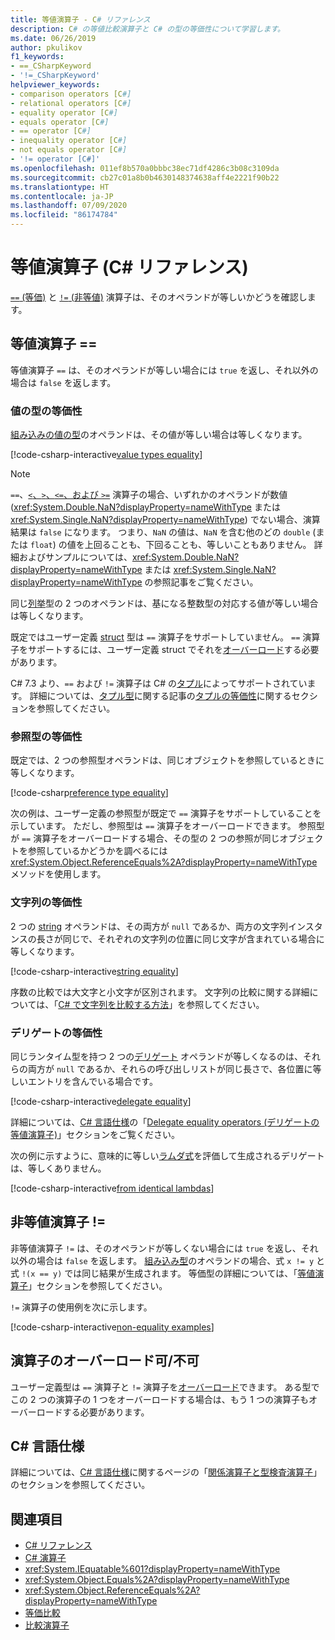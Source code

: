 ```yaml
---
title: 等値演算子 - C# リファレンス
description: C# の等値比較演算子と C# の型の等価性について学習します。
ms.date: 06/26/2019
author: pkulikov
f1_keywords:
- ==_CSharpKeyword
- '!=_CSharpKeyword'
helpviewer_keywords:
- comparison operators [C#]
- relational operators [C#]
- equality operator [C#]
- equals operator [C#]
- == operator [C#]
- inequality operator [C#]
- not equals operator [C#]
- '!= operator [C#]'
ms.openlocfilehash: 011ef8b570a0bbbc38ec71df4286c3b08c3109da
ms.sourcegitcommit: cb27c01a8b0b4630148374638aff4e2221f90b22
ms.translationtype: HT
ms.contentlocale: ja-JP
ms.lasthandoff: 07/09/2020
ms.locfileid: "86174784"
---
```

# <a name="equality-operators-c-reference"></a>等値演算子 (C# リファレンス)

[`==` (等価)](#equality-operator-) と [`!=` (非等値)](#inequality-operator-) 演算子は、そのオペランドが等しいかどうを確認します。

## <a name="equality-operator-"></a>等値演算子 ==

等値演算子 `==` は、そのオペランドが等しい場合には `true` を返し、それ以外の場合は `false` を返します。

### <a name="value-types-equality"></a>値の型の等価性

[組み込みの値の型](../builtin-types/value-types.md#built-in-value-types)のオペランドは、その値が等しい場合は等しくなります。

[!code-csharp-interactive[value types equality](snippets/EqualityOperators.cs#ValueTypesEquality)]

> [!NOTE]
> `==`、[`<`、`>`、`<=`、および `>=`](comparison-operators.md) 演算子の場合、いずれかのオペランドが数値 (<xref:System.Double.NaN?displayProperty=nameWithType> または <xref:System.Single.NaN?displayProperty=nameWithType>) でない場合、演算結果は `false` になります。 つまり、`NaN` の値は、`NaN` を含む他のどの `double` (または `float`) の値を上回ることも、下回ることも、等しいこともありません。 詳細およびサンプルについては、<xref:System.Double.NaN?displayProperty=nameWithType> または <xref:System.Single.NaN?displayProperty=nameWithType> の参照記事をご覧ください。

同じ[列挙](../builtin-types/enum.md)型の 2 つのオペランドは、基になる整数型の対応する値が等しい場合は等しくなります。

既定ではユーザー定義 [struct](../builtin-types/struct.md) 型は `==` 演算子をサポートしていません。 `==` 演算子をサポートするには、ユーザー定義 struct でそれを[オーバーロード](operator-overloading.md)する必要があります。

C# 7.3 より、`==` および `!=` 演算子は C# の[タプル](../builtin-types/value-tuples.md)によってサポートされています。 詳細については、[タプル型](../builtin-types/value-tuples.md)に関する記事の[タプルの等価性](../builtin-types/value-tuples.md#tuple-equality)に関するセクションを参照してください。

### <a name="reference-types-equality"></a>参照型の等価性

既定では、2 つの参照型オペランドは、同じオブジェクトを参照しているときに等しくなります。

[!code-csharp[reference type equality](snippets/EqualityOperators.cs#ReferenceTypesEquality)]

次の例は、ユーザー定義の参照型が既定で `==` 演算子をサポートしていることを示しています。 ただし、参照型は `==` 演算子をオーバーロードできます。 参照型が `==` 演算子をオーバーロードする場合、その型の 2 つの参照が同じオブジェクトを参照しているかどうかを調べるには <xref:System.Object.ReferenceEquals%2A?displayProperty=nameWithType> メソッドを使用します。

### <a name="string-equality"></a>文字列の等価性

2 つの [string](../builtin-types/reference-types.md#the-string-type) オペランドは、その両方が `null` であるか、両方の文字列インスタンスの長さが同じで、それぞれの文字列の位置に同じ文字が含まれている場合に等しくなります。

[!code-csharp-interactive[string equality](snippets/EqualityOperators.cs#StringEquality)]

序数の比較では大文字と小文字が区別されます。 文字列の比較に関する詳細については、「[C# で文字列を比較する方法](../../how-to/compare-strings.md)」を参照してください。

### <a name="delegate-equality"></a>デリゲートの等価性

同じランタイム型を持つ 2 つの[デリゲート](../../programming-guide/delegates/index.md) オペランドが等しくなるのは、それらの両方が `null` であるか、それらの呼び出しリストが同じ長さで、各位置に等しいエントリを含んでいる場合です。

[!code-csharp-interactive[delegate equality](snippets/EqualityOperators.cs#DelegateEquality)]

詳細については、[C# 言語仕様](~/_csharplang/spec/introduction.md)の「[Delegate equality operators (デリゲートの等値演算子)](~/_csharplang/spec/expressions.md#delegate-equality-operators)」セクションをご覧ください。

次の例に示すように、意味的に等しい[ラムダ式](../../programming-guide/statements-expressions-operators/lambda-expressions.md)を評価して生成されるデリゲートは、等しくありません。

[!code-csharp-interactive[from identical lambdas](snippets/EqualityOperators.cs#IdenticalLambdas)]

## <a name="inequality-operator-"></a>非等値演算子 !=

非等値演算子 `!=` は、そのオペランドが等しくない場合には `true` を返し、それ以外の場合は `false` を返します。 [組み込み型](../builtin-types/built-in-types.md)のオペランドの場合、式 `x != y` と式 `!(x == y)` では同じ結果が生成されます。 等価型の詳細については、「[等値演算子](#equality-operator-)」セクションを参照してください。

`!=` 演算子の使用例を次に示します。

[!code-csharp-interactive[non-equality examples](snippets/EqualityOperators.cs#NonEquality)]

## <a name="operator-overloadability"></a>演算子のオーバーロード可/不可

ユーザー定義型は `==` 演算子と `!=` 演算子を[オーバーロード](operator-overloading.md)できます。 ある型でこの 2 つの演算子の 1 つをオーバーロードする場合は、もう 1 つの演算子もオーバーロードする必要があります。

## <a name="c-language-specification"></a>C# 言語仕様

詳細については、[C# 言語仕様](~/_csharplang/spec/introduction.md)に関するページの「[関係演算子と型検査演算子](~/_csharplang/spec/expressions.md#relational-and-type-testing-operators)」のセクションを参照してください。

## <a name="see-also"></a>関連項目

- [C# リファレンス](../index.md)
- [C# 演算子](index.md)
- <xref:System.IEquatable%601?displayProperty=nameWithType>
- <xref:System.Object.Equals%2A?displayProperty=nameWithType>
- <xref:System.Object.ReferenceEquals%2A?displayProperty=nameWithType>
- [等価比較](../../programming-guide/statements-expressions-operators/equality-comparisons.md)
- [比較演算子](comparison-operators.md)
